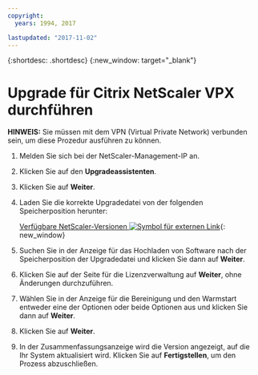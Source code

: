 ```yaml
---
copyright:
  years: 1994, 2017

lastupdated: "2017-11-02"
---
```


{:shortdesc: .shortdesc}
{:new_window: target="_blank"}

# Upgrade für Citrix NetScaler VPX durchführen

**HINWEIS:** Sie müssen mit dem VPN (Virtual Private Network) verbunden sein, um diese Prozedur ausführen zu können.

1. Melden Sie sich bei der NetScaler-Management-IP an.
2. Klicken Sie auf den **Upgradeassistenten**.
3. Klicken Sie auf **Weiter**.
4. Laden Sie die korrekte Upgradedatei von der folgenden Speicherposition herunter:

	[Verfügbare NetScaler-Versionen ![Symbol für externen Link](../../icons/launch-glyph.svg "Symbol für externen Link")](http://downloads.softlayer.local/citrix/netscaler/){: new_window}

5. Suchen Sie in der Anzeige für das Hochladen von Software nach der Speicherposition der Upgradedatei und klicken Sie dann auf **Weiter**.
6. Klicken Sie auf der Seite für die Lizenzverwaltung auf **Weiter**, ohne Änderungen durchzuführen.
7. Wählen Sie in der Anzeige für die Bereinigung und den Warmstart entweder eine der Optionen oder beide Optionen aus und klicken Sie dann auf **Weiter**.
8. Klicken Sie auf **Weiter**.
9. In der Zusammenfassungsanzeige wird die Version angezeigt, auf die Ihr System aktualisiert wird. Klicken Sie auf **Fertigstellen**, um den Prozess abzuschließen.
